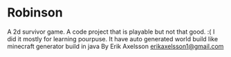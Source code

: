 Robinson
========
A 2d survivor game.
A code project that is playable but not that good.  :(
I did it mostly for learning pourpuse.
It have auto generated world build like minecraft generator
build in java
By Erik Axelsson
erikaxelsson1@gmail.com
